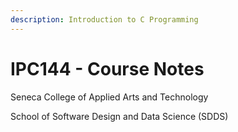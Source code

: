 ```yaml
---
description: Introduction to C Programming
---
```


# IPC144 - Course Notes

Seneca College of Applied Arts and Technology

School of Software Design and Data Science \(SDDS\)

